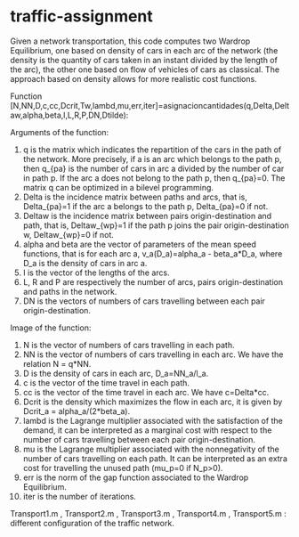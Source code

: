 # traffic-assignment

Given a network transportation, this code computes two Wardrop Equilibrium, one based on density of cars in each arc of the network (the density is the quantity of 
cars taken in an instant divided by the length of the arc), the other one based on flow of vehicles of cars as classical. The approach based on density allows 
for more realistic cost functions. 

Function [N,NN,D,c,cc,Dcrit,Tw,lambd,mu,err,iter]=asignacioncantidades(q,Delta,Deltaw,alpha,beta,l,L,R,P,DN,Dtilde):

Arguments of the function:
1) q is the matrix which indicates the repartition of the cars in the path of the network. More precisely, if a is an arc which belongs to the path p, then q_{pa} is the number of cars in arc a divided by the number of car in path p. If the arc a does not belong to the path p, then q_{pa}=0. The matrix q can be optimized in a bilevel programming.
2) Delta is the incidence matrix between paths and arcs, that is, Delta_{pa}=1 if the arc a belongs to the path p, Delta_{pa}=0 if not.
3) Deltaw is the incidence matrix between pairs origin-destination and path, that is, Deltaw_{wp}=1 if the path p joins the pair origin-destination w, Deltaw_{wp}=0 if not.
4) alpha and beta are the vector of parameters of the mean speed functions, that is for each arc a, v_a(D_a)=alpha_a - beta_a*D_a, where D_a is the density of cars in arc a. 
5) l is the vector of the lengths of the arcs.
6) L, R and P are respectively the number of arcs, pairs origin-destination and paths in the network.
7) DN is the vectors of numbers of cars travelling between each pair origin-destination.

Image of the function:
1) N is the vector of numbers of cars travelling in each path.
2) NN is the vector of numbers of cars travelling in each arc. We have the relation N = q*NN.
3) D is the density of cars in each arc, D_a=NN_a/l_a.
4) c is the vector of the time travel in each path.
5) cc is the vector of the time travel in each arc. We have c=Delta*cc.
6) Dcrit is the density which maximizes the flow in each arc, it is given by Dcrit_a = alpha_a/(2*beta_a).
7) lambd is the Lagrange multiplier associated with the satisfaction of the demand, it can be interpreted as a marginal cost with respect to the number of cars travelling between each pair origin-destination.
8) mu is the Lagrange multiplier associated with the nonnegativity of the number of cars travelling on each path. It can be interpreted as an extra cost for travelling the unused path (mu_p=0 if N_p>0).
9) err is the norm of the gap function associated to the Wardrop Equilibrium.
10) iter is the number of iterations.



Transport1.m , Transport2.m , Transport3.m , Transport4.m , Transport5.m : different configuration of the traffic network.


